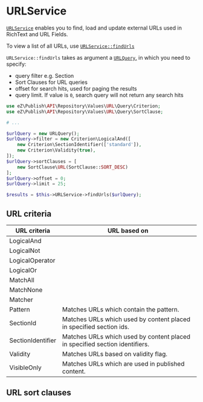 # URLService

[`URLService`](https://github.com/ezsystems/ezplatform-kernel/blob/v1.0.0/eZ/Publish/API/Repository/URLService.php)
enables you to find, load and update external URLs used in RichText and URL Fields.

To view a list of all URLs, use [`URLService::findUrls`](https://github.com/ezsystems/ezplatform-kernel/blob/v1.0.0/eZ/Publish/API/Repository/URLService.php#L38)

`URLService::findUrls` takes as argument a [`URLQuery`,](https://github.com/ezsystems/ezplatform-kernel/blob/v1.0.0/eZ/Publish/API/Repository/Values/URL/URLQuery.php)
in which you need to specify:

- query filter e.g. Section
- Sort Clauses for URL queries
- offset for search hits, used for paging the results
- query limit. If value is `0`, search query will not return any search hits

```php
use eZ\Publish\API\Repository\Values\URL\Query\Criterion;
use eZ\Publish\API\Repository\Values\URL\Query\SortClause; 

# ...

$urlQuery = new URLQuery();
$urlQuery->filter = new Criterion\LogicalAnd([
    new Criterion\SectionIdentifier(['standard']),
    new Criterion\Validity(true),
]);
$urlQuery->sortClauses = [
    new SortClause\URL(SortClause::SORT_DESC)
];
$urlQuery->offset = 0;
$urlQuery->limit = 25;

$results = $this->URLService->findUrls($urlQuery);
```

## URL criteria

|URL criteria|URL based on|
|------------|------------|
|LogicalAnd||
|LogicalNot||
|LogicalOperator||
|LogicalOr||
|MatchAll||
|MatchNone||
|Matcher||
|Pattern|Matches URLs which contain the pattern.|
|SectionId|Matches URLs which used by content placed in specified section ids.|
|SectionIdentifier|Matches URLs which used by content placed in specified section identifiers.|
|Validity|Matches URLs based on validity flag.|
|VisibleOnly|Matches URLs which are used in published content.|

## URL sort clauses

